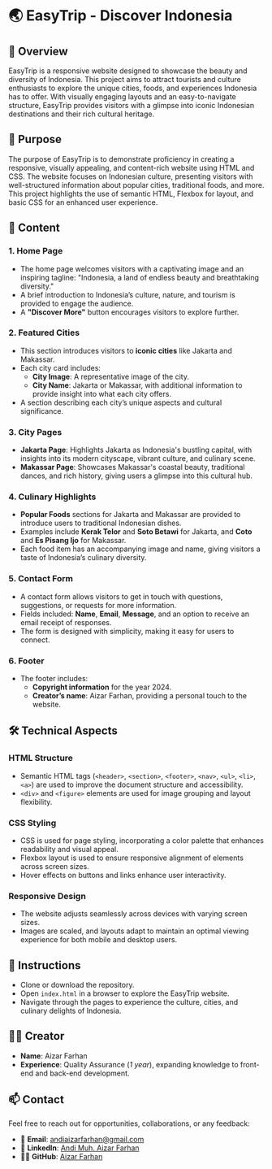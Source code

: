 # 🌏 **EasyTrip - Discover Indonesia**

## 🚀 **Overview**

EasyTrip is a responsive website designed to showcase the beauty and diversity of Indonesia. This project aims to attract tourists and culture enthusiasts to explore the unique cities, foods, and experiences Indonesia has to offer. With visually engaging layouts and an easy-to-navigate structure, EasyTrip provides visitors with a glimpse into iconic Indonesian destinations and their rich cultural heritage.

## 🎯 **Purpose**

The purpose of EasyTrip is to demonstrate proficiency in creating a responsive, visually appealing, and content-rich website using HTML and CSS. The website focuses on Indonesian culture, presenting visitors with well-structured information about popular cities, traditional foods, and more. This project highlights the use of semantic HTML, Flexbox for layout, and basic CSS for an enhanced user experience.

## 🌟 **Content**

### **1. Home Page**
   - The home page welcomes visitors with a captivating image and an inspiring tagline: "Indonesia, a land of endless beauty and breathtaking diversity."
   - A brief introduction to Indonesia’s culture, nature, and tourism is provided to engage the audience.
   - A **"Discover More"** button encourages visitors to explore further.

### **2. Featured Cities**
   - This section introduces visitors to **iconic cities** like Jakarta and Makassar.
   - Each city card includes:
      - **City Image**: A representative image of the city.
      - **City Name**: Jakarta or Makassar, with additional information to provide insight into what each city offers.
   - A section describing each city’s unique aspects and cultural significance.

### **3. City Pages**
   - **Jakarta Page**: Highlights Jakarta as Indonesia's bustling capital, with insights into its modern cityscape, vibrant culture, and culinary scene.
   - **Makassar Page**: Showcases Makassar's coastal beauty, traditional dances, and rich history, giving users a glimpse into this cultural hub.

### **4. Culinary Highlights**
   - **Popular Foods** sections for Jakarta and Makassar are provided to introduce users to traditional Indonesian dishes.
   - Examples include **Kerak Telor** and **Soto Betawi** for Jakarta, and **Coto** and **Es Pisang Ijo** for Makassar.
   - Each food item has an accompanying image and name, giving visitors a taste of Indonesia’s culinary diversity.

### **5. Contact Form**
   - A contact form allows visitors to get in touch with questions, suggestions, or requests for more information.
   - Fields included: **Name**, **Email**, **Message**, and an option to receive an email receipt of responses.
   - The form is designed with simplicity, making it easy for users to connect.

### **6. Footer**
   - The footer includes:
      - **Copyright information** for the year 2024.
      - **Creator’s name**: Aizar Farhan, providing a personal touch to the website.

## 🛠️ **Technical Aspects**

### **HTML Structure**
   - Semantic HTML tags (`<header>`, `<section>`, `<footer>`, `<nav>`, `<ul>`, `<li>`, `<a>`) are used to improve the document structure and accessibility.
   - `<div>` and `<figure>` elements are used for image grouping and layout flexibility.

### **CSS Styling**
   - CSS is used for page styling, incorporating a color palette that enhances readability and visual appeal.
   - Flexbox layout is used to ensure responsive alignment of elements across screen sizes.
   - Hover effects on buttons and links enhance user interactivity.

### **Responsive Design**
   - The website adjusts seamlessly across devices with varying screen sizes.
   - Images are scaled, and layouts adapt to maintain an optimal viewing experience for both mobile and desktop users.

## 📃 **Instructions**

   - Clone or download the repository.
   - Open `index.html` in a browser to explore the EasyTrip website.
   - Navigate through the pages to experience the culture, cities, and culinary delights of Indonesia.

## 👨🏾 **Creator**

   - **Name**: Aizar Farhan
   - **Experience**: Quality Assurance (_1 year_), expanding knowledge to front-end and back-end development.

## 📫 **Contact**

Feel free to reach out for opportunities, collaborations, or any feedback:

- 📧 **Email**: [andiaizarfarhan@gmail.com](mailto:andiaizarfarhan@gmail.com)
- 👔 **LinkedIn**: [Andi Muh. Aizar Farhan](https://www.linkedin.com/in/andi-muh-aizar-farhan-a47a18292/)
- 🧑‍💻 **GitHub**: [Aizar Farhan](https://github.com/aizarfarhan25)
